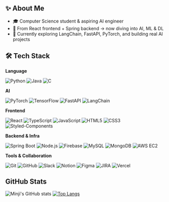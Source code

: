 ## ✨ About Me

- 🎓 Computer Science student & aspiring AI engineer  
- 🚀 From React frontend + Spring backend → now diving into AI, ML & DL 
- 🌱 Currently exploring LangChain, FastAPI, PyTorch, and building real AI projects

## 🛠 Tech Stack

**Language**

![Python](https://img.shields.io/badge/Python-3776AB?style=flat&logo=python&logoColor=white)
![Java](https://img.shields.io/badge/Java-007396?style=flat&logo=java&logoColor=white)
![C](https://img.shields.io/badge/C-00599C?style=flat&logo=c&logoColor=white)

**AI**  

![PyTorch](https://img.shields.io/badge/PyTorch-EE4C2C?style=flat&logo=pytorch&logoColor=white)
![TensorFlow](https://img.shields.io/badge/TensorFlow-FF6F00?style=flat&logo=tensorflow&logoColor=white)
![FastAPI](https://img.shields.io/badge/FastAPI-009688?style=flat&logo=fastapi&logoColor=white) 
![LangChain](https://img.shields.io/badge/LangChain-000000?style=flat&logo=OpenAI&logoColor=white)

**Frontend**

![React](https://img.shields.io/badge/React-61DAFB?style=flat&logo=react&logoColor=white)
![TypeScript](https://img.shields.io/badge/TypeScript-3178C6?style=flat&logo=typescript&logoColor=white)
![JavaScript](https://img.shields.io/badge/JavaScript-F7DF1E?style=flat&logo=javascript&logoColor=black)
![HTML5](https://img.shields.io/badge/HTML5-E34F26?style=flat&logo=html5&logoColor=white)
![CSS3](https://img.shields.io/badge/CSS3-1572B6?style=flat&logo=css3&logoColor=white)
![Styled-Components](https://img.shields.io/badge/Styled--Components-DB7093?style=flat&logo=styled-components&logoColor=white)

**Backend & Infra**

![Spring Boot](https://img.shields.io/badge/SpringBoot-6DB33F?style=flat&logo=spring-boot&logoColor=white)
![Node.js](https://img.shields.io/badge/Node.js-339933?style=flat&logo=node.js&logoColor=white)
![Firebase](https://img.shields.io/badge/Firebase-FFCA28?style=flat&logo=firebase&logoColor=black)
![MySQL](https://img.shields.io/badge/MySQL-4479A1?style=flat&logo=mysql&logoColor=white)
![MongoDB](https://img.shields.io/badge/MongoDB-47A248?style=flat&logo=mongodb&logoColor=white)
![AWS EC2](https://img.shields.io/badge/AWS_EC2-FF9900?style=flat&logo=amazon-aws&logoColor=white)

**Tools & Collaboration** 

![Git](https://img.shields.io/badge/Git-F05032?style=flat&logo=git&logoColor=white)
![GitHub](https://img.shields.io/badge/GitHub-181717?style=flat&logo=github&logoColor=white)
![Slack](https://img.shields.io/badge/Slack-4A154B?style=flat&logo=slack&logoColor=white)
![Notion](https://img.shields.io/badge/Notion-000000?style=flat&logo=notion&logoColor=white)
![Figma](https://img.shields.io/badge/Figma-F24E1E?style=flat&logo=figma&logoColor=white)
![JIRA](https://img.shields.io/badge/JIRA-0052CC?style=flat&logo=jira&logoColor=white)
![Vercel](https://img.shields.io/badge/Vercel-000000?style=flat&logo=vercel&logoColor=white)

## GitHub Stats

![Minji's GitHub stats](https://github-readme-stats.vercel.app/api?username=xxinzzi&show_icons=true&theme=tokyonight)
[![Top Langs](https://github-readme-stats.vercel.app/api/top-langs/?username=xxinzzi&layout=compact&theme=tokyonight)](https://github.com/anuraghazra/github-readme-stats)
